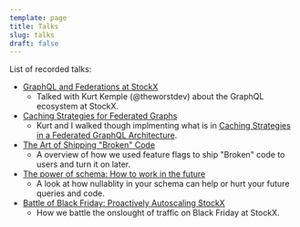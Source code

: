 ```yaml
---
template: page
title: Talks
slug: talks
draft: false
---
```

List of recorded talks:

* [GraphQL and Federations at StockX](https://www.youtube.com/watch?v=ZtHIJKh9lwk) 
  * Talked with Kurt Kemple (@theworstdev) about the GraphQL ecosystem at StockX.
* [Caching Strategies for Federated Graphs](https://www.youtube.com/watch?v=IsIvYcQDUO8) 
  * Kurt and I walked though implmenting what is in [Caching Strategies in a Federated GraphQL Architecture](/posts/caching-strategies-in-a-federated-graphql-architecture).
* [The Art of Shipping "Broken" Code](https://launchdarkly.com/galaxy/the-art-of-shipping-broken-code/) 
  * A overview of how we used feature flags to ship "Broken" code to users and turn it on later.
* [The power of schema: How to work in the future](https://www.youtube.com/watch?v=oe5C0_GPXjA) 
  *  A look at how nullablity in your schema can help or hurt your future queries and code.
* [Battle of Black Friday: Proactively Autoscaling StockX](https://www.youtube.com/watch?v=IqrKFBxf_Dk) 
  *  How we battle the onslought of traffic on Black Friday at StockX. 